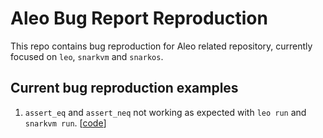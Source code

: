 # Aleo Bug Report Reproduction

This repo contains bug reproduction for Aleo related repository, currently focused on `leo`, `snarkvm` and `snarkos`.

## Current bug reproduction examples
1. `assert_eq` and `assert_neq` not working as expected with `leo run` and `snarkvm run`. [[code](./assert_not_working_in_run)]